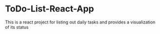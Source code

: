 # ToDo-List-React-App
This is a react project for listing out daily tasks and provides a visualization of its status
